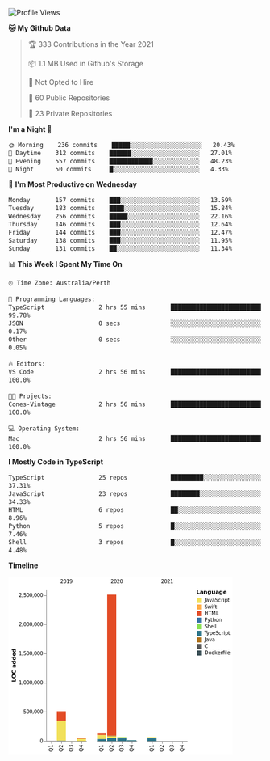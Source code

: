 <!--START_SECTION:waka-->
![Profile Views](http://img.shields.io/badge/Profile%20Views-0-blue)

**🐱 My Github Data** 

> 🏆 333 Contributions in the Year 2021
 > 
> 📦 1.1 MB Used in Github's Storage 
 > 
> 🚫 Not Opted to Hire
 > 
> 📜 60 Public Repositories 
 > 
> 🔑 23 Private Repositories  
 > 
**I'm a Night 🦉** 

```text
🌞 Morning    236 commits    █████░░░░░░░░░░░░░░░░░░░░   20.43% 
🌆 Daytime    312 commits    ██████░░░░░░░░░░░░░░░░░░░   27.01% 
🌃 Evening    557 commits    ████████████░░░░░░░░░░░░░   48.23% 
🌙 Night      50 commits     █░░░░░░░░░░░░░░░░░░░░░░░░   4.33%

```
📅 **I'm Most Productive on Wednesday** 

```text
Monday       157 commits    ███░░░░░░░░░░░░░░░░░░░░░░   13.59% 
Tuesday      183 commits    ████░░░░░░░░░░░░░░░░░░░░░   15.84% 
Wednesday    256 commits    █████░░░░░░░░░░░░░░░░░░░░   22.16% 
Thursday     146 commits    ███░░░░░░░░░░░░░░░░░░░░░░   12.64% 
Friday       144 commits    ███░░░░░░░░░░░░░░░░░░░░░░   12.47% 
Saturday     138 commits    ███░░░░░░░░░░░░░░░░░░░░░░   11.95% 
Sunday       131 commits    ██░░░░░░░░░░░░░░░░░░░░░░░   11.34%

```


📊 **This Week I Spent My Time On** 

```text
⌚︎ Time Zone: Australia/Perth

💬 Programming Languages: 
TypeScript               2 hrs 55 mins       █████████████████████████   99.78% 
JSON                     0 secs              ░░░░░░░░░░░░░░░░░░░░░░░░░   0.17% 
Other                    0 secs              ░░░░░░░░░░░░░░░░░░░░░░░░░   0.05%

🔥 Editors: 
VS Code                  2 hrs 56 mins       █████████████████████████   100.0%

🐱‍💻 Projects: 
Cones-Vintage            2 hrs 56 mins       █████████████████████████   100.0%

💻 Operating System: 
Mac                      2 hrs 56 mins       █████████████████████████   100.0%

```

**I Mostly Code in TypeScript** 

```text
TypeScript               25 repos            █████████░░░░░░░░░░░░░░░░   37.31% 
JavaScript               23 repos            ████████░░░░░░░░░░░░░░░░░   34.33% 
HTML                     6 repos             ██░░░░░░░░░░░░░░░░░░░░░░░   8.96% 
Python                   5 repos             █░░░░░░░░░░░░░░░░░░░░░░░░   7.46% 
Shell                    3 repos             █░░░░░░░░░░░░░░░░░░░░░░░░   4.48%

```


**Timeline**

![Chart not found](https://raw.githubusercontent.com/NWylynko/NWylynko/main/charts/bar_graph.png) 


<!--END_SECTION:waka-->
